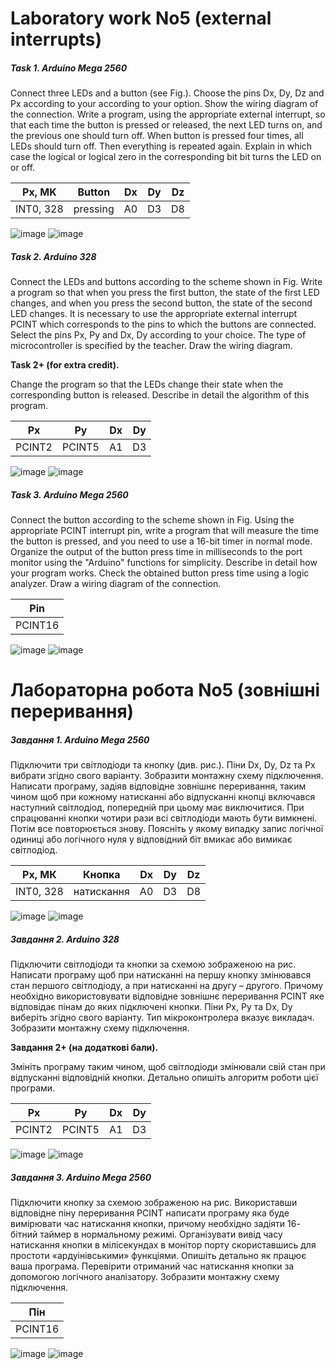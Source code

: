 # Laboratory work No5 (external interrupts)

##### Task 1. Arduino Mega 2560

Connect three LEDs and a button (see Fig.). Choose the pins Dx, Dy, Dz and Px according to your according to your
option. Show the wiring diagram of the connection. Write a program, using the appropriate external interrupt, so that
each time the button is pressed or released, the next LED turns on, and the previous one should turn off. When button is
pressed four times, all LEDs should turn off. Then everything is repeated again. Explain in which case the logical or
logical zero in the corresponding bit bit turns the LED on or off.

| Px, MK    | Button   | Dx | Dy | Dz |
|-----------|----------|----|----|----| 
| INT0, 328 | pressing | A0 | D3 | D8 |


![image](https://github.com/MaksymAndreiev/RoboticSystems/assets/29687267/2204f2e0-dfe5-4a96-bbac-2d66277fce90)
![image](https://github.com/MaksymAndreiev/RoboticSystems/assets/29687267/9f8b7286-badc-4505-a07f-1c42b5dd6af2)

##### Task 2. Arduino 328

Connect the LEDs and buttons according to the scheme shown in Fig.
Write a program so that when you press the first button, the state of the first LED changes, and when you press the
second button, the state of the second LED changes. It is necessary to use the appropriate external interrupt PCINT
which corresponds to the pins to which the buttons are connected. Select the pins Px, Py and Dx, Dy according to your
choice. The type of microcontroller is specified by the teacher. Draw the wiring diagram.

**Task 2+ (for extra credit).**

Change the program so that the LEDs change their state when the corresponding button is released. Describe in detail the
algorithm of this program.

| Px     | Py     | Dx | Dy |
|--------|--------|----|----|
| PCINT2 | PCINT5 | A1 | D3 | 

![image](https://github.com/MaksymAndreiev/RoboticSystems/assets/29687267/7fe34e92-a21c-41ea-9629-88dfd2880ade)
![image](https://github.com/MaksymAndreiev/RoboticSystems/assets/29687267/6fe0ece7-f3a4-4d73-9e7d-7deba9e5917e)

##### Task 3. Arduino Mega 2560

Connect the button according to the scheme shown in Fig. Using the appropriate PCINT interrupt pin, write a program that
will measure the time the button is pressed, and you need to use a 16-bit timer in normal mode. Organize the output of
the button press time in milliseconds to the port monitor using the "Arduino" functions for simplicity.
Describe in detail how your program works. Check the obtained button press time using a logic analyzer. Draw a wiring
diagram of the connection.

| Pin     |
|---------|
| PCINT16 |

![image](https://github.com/MaksymAndreiev/RoboticSystems/assets/29687267/a1a12b6e-52f9-4ab4-955f-e707c5221f6e)
![image](https://github.com/MaksymAndreiev/RoboticSystems/assets/29687267/ac58fbd5-4aa8-43bf-8360-a7e418a15a8c)

# Лабораторна робота No5 (зовнішні переривання)

##### Завдання 1. Arduino Mega 2560

Підключити три світлодіоди та кнопку (див. рис.). Піни Dx, Dy, Dz та Px вибрати згідно свого
варіанту. Зобразити монтажну схему підключення. Написати
програму, задіяв відповідне зовнішнє
переривання, таким чином щоб при кожному
натисканні або відпусканні кнопці включався наступний світлодіод,
попередній при цьому має виключитися. При
спрацюванні кнопки чотири рази всі світлодіоди
мають бути вимкнені. Потім все повторюється
знову. Поясніть у якому випадку запис логічної
одиниці або логічного нуля у відповідний біт
вмикає або вимикає світлодіод.

| Px, МК    | Кнопка     | Dx | Dy | Dz |
|-----------|------------|----|----|----| 
| INT0, 328 | натискання | А0 | D3 | D8 |

![image](https://github.com/MaksymAndreiev/RoboticSystems/assets/29687267/2204f2e0-dfe5-4a96-bbac-2d66277fce90)
![image](https://github.com/MaksymAndreiev/RoboticSystems/assets/29687267/9f8b7286-badc-4505-a07f-1c42b5dd6af2)

##### Завдання 2. Arduino 328

Підключити світлодіоди та кнопки за
схемою зображеною на рис.
Написати програму щоб при натисканні на
першу кнопку змінювався стан першого
світлодіоду, а при натисканні на другу –
другого. Причому необхідно
використовувати відповідне зовнішнє
переривання PCINT яке відповідає пінам до
яких підключені кнопки. Піни Px, Py та Dx,
Dy виберіть згідно свого варіанту. Тип мікроконтролера
вказує викладач. Зобразити монтажну
схему підключення.

**Завдання 2+ (на додаткові бали).**

Змініть програму таким чином, щоб
світлодіоди змінювали свій стан при
відпусканні відповідній кнопки. Детально
опишіть алгоритм роботи цієї програми.

| Px     | Py     | Dx | Dy |
|--------|--------|----|----|
| PCINT2 | PCINT5 | А1 | D3 | 

![image](https://github.com/MaksymAndreiev/RoboticSystems/assets/29687267/7fe34e92-a21c-41ea-9629-88dfd2880ade)
![image](https://github.com/MaksymAndreiev/RoboticSystems/assets/29687267/6fe0ece7-f3a4-4d73-9e7d-7deba9e5917e)

##### Завдання 3. Arduino Mega 2560

Підключити кнопку за схемою зображеною на рис.
Використавши відповідне піну
переривання PCINT написати
програму яка буде вимірювати
час натискання кнопки,
причому необхідно задіяти 16-
бітний таймер в нормальному
режимі. Організувати вивід
часу натискання кнопки в
мілісекундах в монітор порту
скориставшись для простоти
«ардуінівськими» функціями.
Опишіть детально як працює
ваша програма. Перевірити отриманий час натискання кнопки за допомогою
логічного аналізатору. Зобразити монтажну схему підключення.

| Пін     |
|---------|
| PCINT16 | 

![image](https://github.com/MaksymAndreiev/RoboticSystems/assets/29687267/9fa483db-2a56-4abd-8c0e-4a83710dc993)
![image](https://github.com/MaksymAndreiev/RoboticSystems/assets/29687267/ac58fbd5-4aa8-43bf-8360-a7e418a15a8c)
